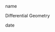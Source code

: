 <link href="../../whirlwind.css" rel="stylesheet">

<whirlheader>
    <p>name</p>
    <p>Differential Geometry</p>
    <p>date</p>
</whirlheader>

<!-- start typing here :) -->